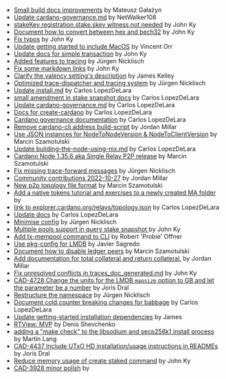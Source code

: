 - [Small build docs improvements](https://github.com/input-output-hk/cardano-node/pull/5051) by Mateusz Gałażyn
- [Update cardano-governance.md](https://github.com/input-output-hk/cardano-node/pull/5045) by NetWalker108
- [stakeKey registration stake.skey witness not needed](https://github.com/input-output-hk/cardano-node/pull/4975) by John Ky
- [Document how to convert between hex and bech32](https://github.com/input-output-hk/cardano-node/pull/4974) by John Ky
- [Fix typos](https://github.com/input-output-hk/cardano-node/pull/4964) by John Ky
- [Update getting started to include MacOS](https://github.com/input-output-hk/cardano-node/pull/4952) by Vincent Orr
- [Update docs for simple transaction](https://github.com/input-output-hk/cardano-node/pull/4916) by John Ky
- [Added features to tracing](https://github.com/input-output-hk/cardano-node/pull/4908) by Jürgen Nicklisch
- [Fix some markdown links](https://github.com/input-output-hk/cardano-node/pull/4882) by John Ky
- [Clarify the valency setting's description](https://github.com/input-output-hk/cardano-node/pull/4849) by James Kelley
- [Optimized trace-dispatcher and tracing system](https://github.com/input-output-hk/cardano-node/pull/4811) by Jürgen Nicklisch
- [Update install.md](https://github.com/input-output-hk/cardano-node/pull/4786) by Carlos LopezDeLara 
- [small amendment in stake snapshot docs](https://github.com/input-output-hk/cardano-node/pull/4783) by Carlos LopezDeLara 
- [Update cardano-governance.md](https://github.com/input-output-hk/cardano-node/pull/4768) by Carlos LopezDeLara 
- [Docs for create-cardano](https://github.com/input-output-hk/cardano-node/pull/4767) by Carlos LopezDeLara 
- [Cardano governance documentation](https://github.com/input-output-hk/cardano-node/pull/4719) by Carlos LopezDeLara 
- [Remove cardano-cli address build-script](https://github.com/input-output-hk/cardano-node/pull/4700) by Jordan Millar
- [Use JSON instances for NodeToNodeVersion & NodeToClientVersion](https://github.com/input-output-hk/cardano-node/pull/4691) by Marcin Szamotulski
- [Update building-the-node-using-nix.md](https://github.com/input-output-hk/cardano-node/pull/4613) by Carlos LopezDeLara 
- [Cardano Node 1.35.6 aka Single Relay P2P release](https://github.com/input-output-hk/cardano-node/pull/4612) by Marcin Szamotulski
- [Fix missing trace-forward messages](https://github.com/input-output-hk/cardano-node/pull/4581) by Jürgen Nicklisch
- [Community contributions 2022-10-27](https://github.com/input-output-hk/cardano-node/pull/4567) by Jordan Millar
- [New p2p topology file format](https://github.com/input-output-hk/cardano-node/pull/4563) by Marcin Szamotulski
- [Add a native tokens tutorial and exercises to a newly created MA folder](https://github.com/input-output-hk/cardano-node/pull/4562) by 
- [link to explorer.cardano.org/relays/topology.json](https://github.com/input-output-hk/cardano-node/pull/4545) by Carlos LopezDeLara 
- [Update docs](https://github.com/input-output-hk/cardano-node/pull/4382) by Carlos LopezDeLara 
- [Minimise config](https://github.com/input-output-hk/cardano-node/pull/4351) by Jürgen Nicklisch
- [Multiple pools support in query stake snapshot ](https://github.com/input-output-hk/cardano-node/pull/4279) by John Ky
- [Add tx-mempool command to CLI](https://github.com/input-output-hk/cardano-node/pull/4276) by Robert 'Probie' Offner
- [Use pkg-config for LMDB](https://github.com/input-output-hk/cardano-node/pull/4217) by Javier Sagredo
- [Document how to disable ledger peers](https://github.com/input-output-hk/cardano-node/pull/4209) by Marcin Szamotulski
- [Add documentation for total collateral and return collateral.](https://github.com/input-output-hk/cardano-node/pull/4183) by Jordan Millar
- [Fix unresolved conflicts in traces_doc_generated.md](https://github.com/input-output-hk/cardano-node/pull/4161) by John Ky
- [CAD-4728  Change the units for the LMDB `mapsize` option to GB and let the parameter be a number](https://github.com/input-output-hk/cardano-node/pull/4155) by Joris Dral
- [Restructure the namespace](https://github.com/input-output-hk/cardano-node/pull/4117) by Jürgen Nicklisch
- [Document cold.counter breaking changes for babbage](https://github.com/input-output-hk/cardano-node/pull/4116) by Carlos LopezDeLara 
- [Update getting-started installation dependencies](https://github.com/input-output-hk/cardano-node/pull/4107) by James
- [RTView: MVP](https://github.com/input-output-hk/cardano-node/pull/4105) by Denis Shevchenko
- [adding a "make check" to the libsodium and secp256k1 install process](https://github.com/input-output-hk/cardano-node/pull/4104) by Martin Lang
- [CAD-4437 Include UTxO HD installation/usage instructions in READMEs](https://github.com/input-output-hk/cardano-node/pull/4079) by Joris Dral
- [Reduce memory usage of create staked command](https://github.com/input-output-hk/cardano-node/pull/4021) by John Ky
- [CAD-3928 minor polish](https://github.com/input-output-hk/cardano-node/pull/3701) by 
